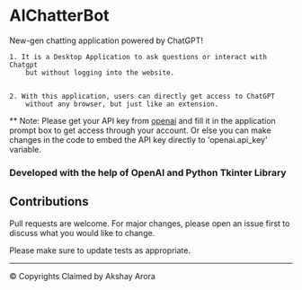 # AIChatterBot
New-gen chatting application powered by ChatGPT!

    1. It is a Desktop Application to ask questions or interact with Chatgpt 
        but without logging into the website.

        
    2. With this application, users can directly get access to ChatGPT 
        without any browser, but just like an extension.


** Note:  Please get your API key from [openai](https://platform.openai.com/account/api-keys) and fill it in the application prompt box to get access through your account. Or else you can make changes in the code to embed the API key directly to 'openai.api_key' variable.


### Developed with the help of OpenAI and Python Tkinter Library

## Contributions
Pull requests are welcome. For major changes, please open an issue first to discuss what you would like to change.

Please make sure to update tests as appropriate.

***

&copy; Copyrights Claimed by Akshay Arora
